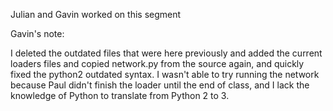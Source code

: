 
Julian and Gavin worked on this segment

Gavin's note:

I deleted the outdated files that were here previously and added the current loaders files and copied network.py from the source again, and quickly fixed the python2 outdated syntax. I wasn't able to try running the network because Paul didn't finish the loader until the end of class, and I lack the knowledge of Python to translate from Python 2 to 3.

